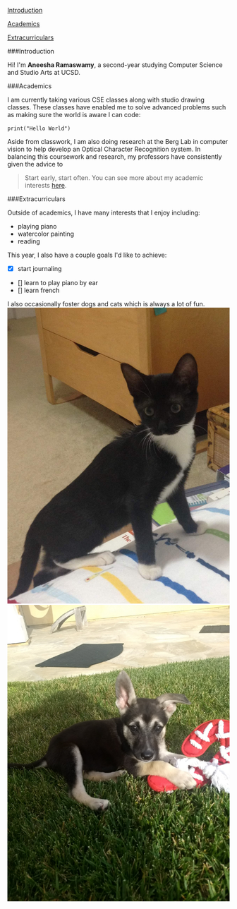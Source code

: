 [Introduction](#introduction)

[Academics](#academics)

[Extracurriculars](#extracurriculars)

###Introduction

Hi! I'm **Aneesha Ramaswamy**, a second-year studying Computer Science and Studio Arts at UCSD. 

###Academics

I am currently taking various CSE classes along with studio drawing classes. These classes have enabled me to solve advanced problems such as making sure the world is aware I can code:
```
print("Hello World")
```
Aside from classwork, I am also doing research at the Berg Lab in computer vision to help develop an Optical Character Recognition system. In balancing this coursework and research, my professors have consistently given the advice to 
>Start early, start often.
You can see more about my academic interests [here](www.linkedin.com/in/aneesha-ramaswamy).

###Extracurriculars

Outside of academics, I have many interests that I enjoy including: 
- playing piano
- watercolor painting
- reading

This year, I also have a couple goals I'd like to achieve:
- [x] start journaling
- [] learn to play piano by ear
- [] learn french

I also occasionally foster dogs and cats which is always a lot of fun.
![cats](pictures/cat.JPG)
![dogs](pictures/dog.jpg)